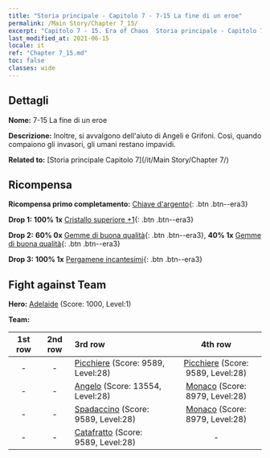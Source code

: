 ```yaml
---
title: "Storia principale - Capitolo 7 - 7-15 La fine di un eroe"
permalink: /Main Story/Chapter 7_15/
excerpt: "Capitolo 7 - 15. Era of Chaos  Storia principale - Capitolo 7_15. 7-15 La fine di un eroe"
last_modified_at: 2021-06-15
locale: it
ref: "Chapter 7_15.md"
toc: false
classes: wide
---
```


## Dettagli

 **Nome:** 7-15 La fine di un eroe

 **Descrizione:** Inoltre, si avvalgono dell'aiuto di Angeli e Grifoni. Così, quando compaiono gli invasori, gli umani restano impavidi.

 **Related to:** [Storia principale Capitolo 7](/it/Main Story/Chapter 7/)

## Ricompensa

 **Ricompensa primo completamento:** [Chiave d'argento](/ItemsIT/con_693/){: .btn .btn--era3}

 **Drop 1:** **100% 1x** [Cristallo superiore +1](/ItemsIT/mat_24/){: .btn .btn--era3}

 **Drop 2:** **60% 0x** [Gemme di buona qualità](/ItemsIT/mat_16/){: .btn .btn--era3}, **40% 1x** [Gemme di buona qualità](/ItemsIT/mat_16/){: .btn .btn--era3}

 **Drop 3:** **100% 1x** [Pergamene incantesimi](/ItemsIT/con_694/){: .btn .btn--era3}


## Fight against Team
 **Hero:** [Adelaide](/it/heroes/Adelaide/) (Score: 1000, Level:1)

 **Team:**


  | 1st row | 2nd row | 3rd row | 4th row |
  |:----:|:----:|:----|:----:|
  | - | - | [Picchiere](/it/units/Pikeman/) (Score: 9589, Level:28)  | [Picchiere](/it/units/Pikeman/) (Score: 9589, Level:28)  |
  | - | - | [Angelo](/it/units/Angel/) (Score: 13554, Level:28)  | [Monaco](/it/units/Monk/) (Score: 8979, Level:28)  |
  | - | - | [Spadaccino](/it/units/Swordsman/) (Score: 9589, Level:28)  | [Monaco](/it/units/Monk/) (Score: 8979, Level:28)  |
  | - | - | [Catafratto](/it/units/Cavalier/) (Score: 9589, Level:28)  | - |


